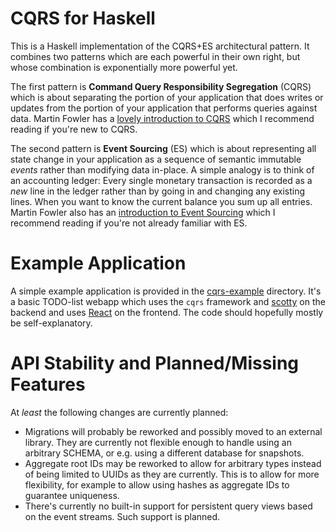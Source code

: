 # CQRS for Haskell

This is a Haskell implementation of the CQRS+ES architectural pattern.
It combines two patterns which are each powerful in their own right, but
whose combination is exponentially more powerful yet.

The first pattern is **Command Query Responsibility Segregation**
(CQRS) which is about separating the portion of your application that
does writes or updates from the portion of your application that
performs queries against data. Martin Fowler has a [lovely
introduction to CQRS](http://martinfowler.com/bliki/CQRS.html) which I
recommend reading if you're new to CQRS.

The second pattern is **Event Sourcing** (ES) which is about
representing all state change in your application as a sequence of
semantic immutable *events* rather than modifying data in-place. A
simple analogy is to think of an accounting ledger: Every single
monetary transaction is recorded as a *new* line in the ledger rather
than by going in and changing any existing lines. When you want to
know the current balance you sum up all entries. Martin Fowler also
has an [introduction to Event
Sourcing](http://martinfowler.com/eaaDev/EventSourcing.html) which I
recommend reading if you're not already familiar with ES.

# Example Application

A simple example application is provided in the
[cqrs-example](https://github.com/BardurArantsson/cqrs/tree/master/cqrs-example)
directory. It's a basic TODO-list webapp which uses the `cqrs`
framework and [scotty](http://hackage.haskell.org/package/scotty) on
the backend and uses [React](https://facebook.github.io/react/) on the
frontend. The code should hopefully mostly be self-explanatory.

# API Stability and Planned/Missing Features

At *least* the following changes are currently planned:

* Migrations will probably be reworked and possibly moved to an
  external library. They are currently not flexible enough to handle
  using an arbitrary SCHEMA, or e.g. using a different database for
  snapshots.
* Aggregate root IDs may be reworked to allow for arbitrary types
  instead of being limited to UUIDs as they are currently. This is to
  allow for more flexibility, for example to allow using hashes as
  aggregate IDs to guarantee uniqueness.
* There's currently no built-in support for persistent query views
  based on the event streams. Such support is planned.
